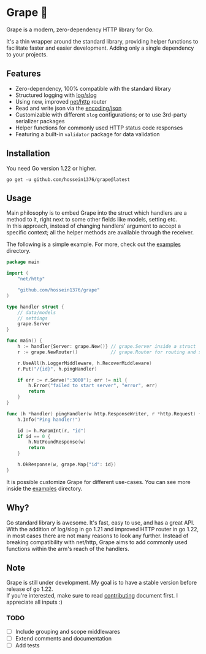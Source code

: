 # Grape 🍇

Grape is a modern, zero-dependency HTTP library for Go.

It's a thin wrapper around the standard library, providing helper functions to facilitate faster and easier development.
Adding only a single dependency to your projects.

## Features

- Zero-dependency, 100% compatible with the standard library
- Structured logging with [log/slog](https://pkg.go.dev/log/slog)
- Using new, improved [net/http](https://pkg.go.dev/net/http) router
- Read and write json via the [encoding/json](https://pkg.go.dev/encoding/json)
- Customizable with different `slog` configurations; or to use 3rd-party serializer packages
- Helper functions for commonly used HTTP status code responses
- Featuring a built-in `validator` package for data validation

## Installation

You need Go version 1.22 or higher.

```shell
go get -u github.com/hossein1376/grape@latest
```

## Usage

Main philosophy is to embed Grape into the struct which handlers are a method to it, right next to some other fields
like models, setting etc.  
In this approach, instead of changing handlers' argument to accept a specific context;
all the helper methods are available through the receiver.

The following is a simple example. For more, check out the [examples](/_examples) directory.

```go
package main

import (
	"net/http"

	"github.com/hossein1376/grape"
)

type handler struct {
	// data/models
	// settings
	grape.Server
}

func main() {
	h := handler{Server: grape.New()} // grape.Server inside a struct
	r := grape.NewRouter()            // grape.Router for routing and starting the server 

	r.UseAll(h.LoggerMiddleware, h.RecoverMiddleware)
	r.Put("/{id}", h.pingHandler)

	if err := r.Serve(":3000"); err != nil {
		h.Error("failed to start server", "error", err)
		return
	}
}

func (h *handler) pingHandler(w http.ResponseWriter, r *http.Request) {
	h.Info("Ping handler!")

	id := h.ParamInt(r, "id")
	if id == 0 {
		h.NotFoundResponse(w)
		return
	}

	h.OkResponse(w, grape.Map{"id": id})
}

```

It is possible customize Grape for different use-cases. You can see more inside the [examples](/_examples) directory.

## Why?

Go standard library is awesome. It's fast, easy to use, and has a great API.  
With the addition of log/slog in go 1.21 and improved HTTP router in go 1.22, in most cases there are not many reasons
to look any further.
Instead of breaking compatibility with net/http, Grape aims to add commonly used functions within the arm's reach of the
handlers.

## Note

Grape is still under development. My goal is to have a stable version before release of go 1.22.  
If you're interested, make sure to read [contributing](/CONTRIBUTING.md) document first. I appreciate all inputs :)

### TODO

- [ ] Include grouping and scope middlewares
- [ ] Extend comments and documentation
- [ ] Add tests 
